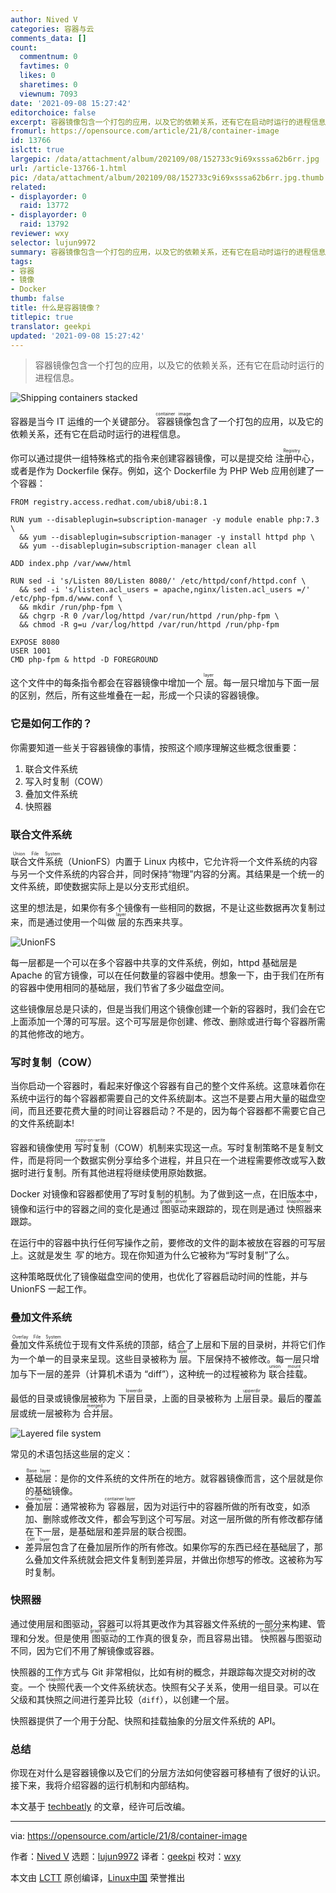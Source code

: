 ```yaml
---
author: Nived V
categories: 容器与云
comments_data: []
count:
  commentnum: 0
  favtimes: 0
  likes: 0
  sharetimes: 0
  viewnum: 7093
date: '2021-09-08 15:27:42'
editorchoice: false
excerpt: 容器镜像包含一个打包的应用，以及它的依赖关系，还有它在启动时运行的进程信息。
fromurl: https://opensource.com/article/21/8/container-image
id: 13766
islctt: true
largepic: /data/attachment/album/202109/08/152733c9i69xsssa62b6rr.jpg
url: /article-13766-1.html
pic: /data/attachment/album/202109/08/152733c9i69xsssa62b6rr.jpg.thumb.jpg
related:
- displayorder: 0
  raid: 13772
- displayorder: 0
  raid: 13792
reviewer: wxy
selector: lujun9972
summary: 容器镜像包含一个打包的应用，以及它的依赖关系，还有它在启动时运行的进程信息。
tags:
- 容器
- 镜像
- Docker
thumb: false
title: 什么是容器镜像？
titlepic: true
translator: geekpi
updated: '2021-09-08 15:27:42'
---
```



> 
> 容器镜像包含一个打包的应用，以及它的依赖关系，还有它在启动时运行的进程信息。
> 
> 
> 


![](/data/attachment/album/202109/08/152733c9i69xsssa62b6rr.jpg "Shipping containers stacked")


容器是当今 IT 运维的一个关键部分。<ruby> 容器镜像 <rt>  container image </rt></ruby>包含了一个打包的应用，以及它的依赖关系，还有它在启动时运行的进程信息。


你可以通过提供一组特殊格式的指令来创建容器镜像，可以是提交给<ruby> 注册中心 <rt>  Registry </rt></ruby>，或者是作为 Dockerfile 保存。例如，这个 Dockerfile 为 PHP Web 应用创建了一个容器：



```
FROM registry.access.redhat.com/ubi8/ubi:8.1

RUN yum --disableplugin=subscription-manager -y module enable php:7.3 \
  && yum --disableplugin=subscription-manager -y install httpd php \
  && yum --disableplugin=subscription-manager clean all

ADD index.php /var/www/html

RUN sed -i 's/Listen 80/Listen 8080/' /etc/httpd/conf/httpd.conf \
  && sed -i 's/listen.acl_users = apache,nginx/listen.acl_users =/' /etc/php-fpm.d/www.conf \
  && mkdir /run/php-fpm \
  && chgrp -R 0 /var/log/httpd /var/run/httpd /run/php-fpm \
  && chmod -R g=u /var/log/httpd /var/run/httpd /run/php-fpm

EXPOSE 8080
USER 1001
CMD php-fpm & httpd -D FOREGROUND

```

这个文件中的每条指令都会在容器镜像中增加一个<ruby> 层 <rt>  layer </rt></ruby>。每一层只增加与下面一层的区别，然后，所有这些堆叠在一起，形成一个只读的容器镜像。


### 它是如何工作的？


你需要知道一些关于容器镜像的事情，按照这个顺序理解这些概念很重要：


1. 联合文件系统
2. 写入时复制（COW）
3. 叠加文件系统
4. 快照器


### 联合文件系统


<ruby> 联合文件系统 <rt>  Union File System </rt></ruby>（UnionFS）内置于 Linux 内核中，它允许将一个文件系统的内容与另一个文件系统的内容合并，同时保持“物理”内容的分离。其结果是一个统一的文件系统，即使数据实际上是以分支形式组织。


这里的想法是，如果你有多个镜像有一些相同的数据，不是让这些数据再次复制过来，而是通过使用一个叫做<ruby> 层 <rt>  layer </rt></ruby>的东西来共享。


![UnionFS](/data/attachment/album/202109/08/152744o5se88jz5j3srb4p.png "UnionFS")


每一层都是一个可以在多个容器中共享的文件系统，例如，httpd 基础层是 Apache 的官方镜像，可以在任何数量的容器中使用。想象一下，由于我们在所有的容器中使用相同的基础层，我们节省了多少磁盘空间。


这些镜像层总是只读的，但是当我们用这个镜像创建一个新的容器时，我们会在它上面添加一个薄的可写层。这个可写层是你创建、修改、删除或进行每个容器所需的其他修改的地方。


### 写时复制（COW）


当你启动一个容器时，看起来好像这个容器有自己的整个文件系统。这意味着你在系统中运行的每个容器都需要自己的文件系统副本。这岂不是要占用大量的磁盘空间，而且还要花费大量的时间让容器启动？不是的，因为每个容器都不需要它自己的文件系统副本!


容器和镜像使用<ruby> 写时复制 <rt>  copy-on-write </rt></ruby>（COW）机制来实现这一点。写时复制策略不是复制文件，而是将同一个数据实例分享给多个进程，并且只在一个进程需要修改或写入数据时进行复制。所有其他进程将继续使用原始数据。


Docker 对镜像和容器都使用了写时复制的机制。为了做到这一点，在旧版本中，镜像和运行中的容器之间的变化是通过<ruby> 图驱动 <rt>  graph driver </rt></ruby>来跟踪的，现在则是通过<ruby> 快照器 <rt>  snapshotter </rt></ruby>来跟踪。


在运行中的容器中执行任何写操作之前，要修改的文件的副本被放在容器的可写层上。这就是发生 *写* 的地方。现在你知道为什么它被称为“写时复制”了么。


这种策略既优化了镜像磁盘空间的使用，也优化了容器启动时间的性能，并与 UnionFS 一起工作。


### 叠加文件系统


<ruby> 叠加文件系统 <rt>  Overlay File System </rt></ruby>位于现有文件系统的顶部，结合了上层和下层的目录树，并将它们作为一个单一的目录来呈现。这些目录被称为<ruby> 层 <rt>  layer </rt></ruby>。下层保持不被修改。每一层只增加与下一层的差异（计算机术语为 “diff”），这种统一的过程被称为<ruby> 联合挂载 <rt>  union mount </rt></ruby>。


最低的目录或镜像层被称为<ruby> 下层目录 <rt>  lowerdir </rt></ruby>，上面的目录被称为 <ruby> 上层目录 <rt>  upperdir </rt></ruby>。最后的覆盖层或统一层被称为<ruby> 合并层 <rt>  merged </rt></ruby>。


![Layered file system](/data/attachment/album/202109/08/152744f7zx2iu792z91qs9.jpg "Layered file system")


常见的术语包括这些层的定义：


* <ruby> 基础层 <rt>  Base layer </rt></ruby>：是你的文件系统的文件所在的地方。就容器镜像而言，这个层就是你的基础镜像。
* <ruby> 叠加层 <rt>  Overlay layer </rt></ruby>：通常被称为<ruby> 容器层 <rt>  container layer </rt></ruby>，因为对运行中的容器所做的所有改变，如添加、删除或修改文件，都会写到这个可写层。对这一层所做的所有修改都存储在下一层，是基础层和差异层的联合视图。
* <ruby> 差异层 <rt>  Diff layer </rt></ruby>包含了在叠加层所作的所有修改。如果你写的东西已经在基础层了，那么叠加文件系统就会把文件复制到差异层，并做出你想写的修改。这被称为写时复制。


### 快照器


通过使用层和图驱动，容器可以将其更改作为其容器文件系统的一部分来构建、管理和分发。但是使用<ruby> 图驱动 <rt>  graph driver </rt></ruby>的工作真的很复杂，而且容易出错。<ruby> 快照器 <rt>  SnapShotter </rt></ruby>与图驱动不同，因为它们不用了解镜像或容器。


快照器的工作方式与 Git 非常相似，比如有树的概念，并跟踪每次提交对树的改变。一个<ruby> 快照 <rt>  snapshot </rt></ruby>代表一个文件系统状态。快照有父子关系，使用一组目录。可以在父级和其快照之间进行差异比较（`diff`），以创建一个层。


快照器提供了一个用于分配、快照和挂载抽象的分层文件系统的 API。


### 总结


你现在对什么是容器镜像以及它们的分层方法如何使容器可移植有了很好的认识。接下来，我将介绍容器的运行机制和内部结构。


本文基于 [techbeatly](https://medium.com/techbeatly/container-part-ii-images-4f2139194775) 的文章，经许可后改编。




---


via: <https://opensource.com/article/21/8/container-image>


作者：[Nived V](https://opensource.com/users/nivedv) 选题：[lujun9972](https://github.com/lujun9972) 译者：[geekpi](https://github.com/geekpi) 校对：[wxy](https://github.com/wxy)


本文由 [LCTT](https://github.com/LCTT/TranslateProject) 原创编译，[Linux中国](https://linux.cn/) 荣誉推出